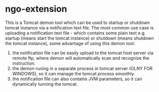 # ngo-extension
This is a Tomcat demon tool which can be used to startup or shutdown tomcat instance via a notification text file. 
The most common use case is uploading a notification text file - which contains some plain text e.g. startup (means start the tomcat instance)
or shutdown (means shutdown the tomcat instance), some advantage of using this demon tool.

1. the notification file can be easily upload to the tomcat host server via remote ftp, where demon will automatically scan and recognize the instruction.
2. the demon runing in a separate process in tomcat server (OLNY FOR WINDOWS), so it can manage the tomcat process smoothly.  
3. the notification file can also contains JVM parameters, so it can dynamically tunning the tomcat.
